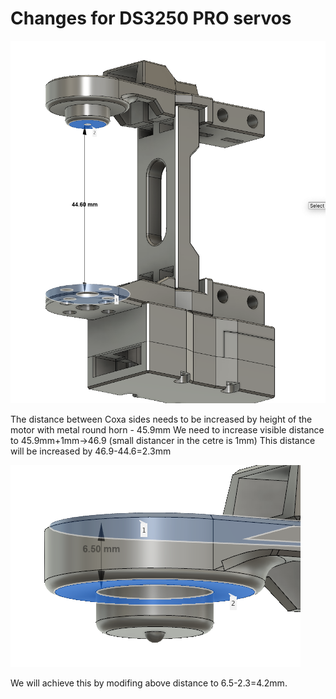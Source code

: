 # Changes for DS3250 PRO servos
![](img/coxa-not-modified.png)

The distance between Coxa sides needs to be increased by 
height of the motor with metal round horn - 45.9mm
We need to increase visible distance to 45.9mm+1mm->46.9 (small distancer in the cetre is 1mm)
This distance will be increased by 46.9-44.6=2.3mm

![](img/coxa-not-modified-detail.png)


We will achieve this by modifing above distance to 6.5-2.3=4.2mm.

